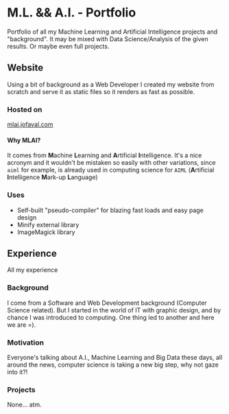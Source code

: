 # M.L. && A.I. - Portfolio #
Portfolio of all my Machine Learning and Artificial Intelligence projects and "background".
It may be mixed with Data Science/Analysis of the given results. Or maybe even full projects.

## Website
Using a bit of background as a Web Developer I created my website from scratch and serve it as static files so it renders as fast as possible.

### Hosted on
[mlai.jofaval.com](https://mlai.jofaval.com)

#### Why MLAI?
It comes from **M**achine **L**earning and **A**rtificial **I**ntelligence. It's a nice acronym and it wouldn't be mistaken so easily with other variations, since `aiml` for example, is already used in computing science for `AIML` (**A**rtificial **I**ntelligence **M**ark-up **L**anguage)

### Uses
- Self-built "pseudo-compiler" for blazing fast loads and easy page design
- Minify external library
- ImageMagick library

## Experience

All my experience

### Background
I come from a Software and Web Development background (Computer Science related). But I started in the world of IT with graphic design, and by chance I was introduced to computing. One thing led to another and here we are =).

### Motivation
Everyone's talking about A.I., Machine Learning and Big Data these days, all around the news, computer science is taking a new big step, why not gaze into it?!

### Projects
None... atm.